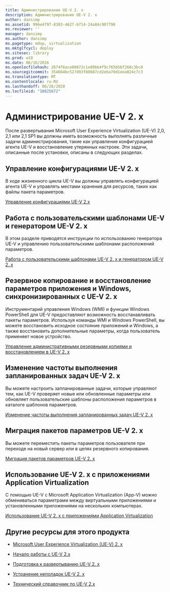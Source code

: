 ```yaml
---
title: Администрирование UE-V 2. x
description: Администрирование UE-V 2. x
author: dansimp
ms.assetid: 996e4797-8383-4627-b714-24a84c907798
ms.reviewer: ''
manager: dansimp
ms.author: dansimp
ms.pagetype: mdop, virtualization
ms.mktglfcycl: deploy
ms.sitesec: library
ms.prod: w10
ms.date: 06/16/2016
ms.openlocfilehash: 2674f6ace80672c1e89bb4f9c765b56f260c3bc0
ms.sourcegitcommit: 354664bc527d93f80687cd2eba70d1eea024c7c3
ms.translationtype: MT
ms.contentlocale: ru-RU
ms.lasthandoff: 06/26/2020
ms.locfileid: "10825672"
---
```

# Администрирование UE-V 2. x


После развертывания Microsoft User Experience Virtualization (UE-V) 2,0, 2,1 или 2,1 SP1 вы должны иметь возможность выполнять различные задачи администрирования, такие как управление конфигурацией агента UE-V и восстановление утерянных настроек. Эти задачи, описанные после установки, описаны в следующих разделах.

## Управление конфигурациями UE-V 2. x


В ходе жизненного цикла UE-V вы должны управлять конфигурацией агента UE-V и управлять местами хранения для ресурсов, таких как файлы пакета параметров.

[Управление конфигурациями UE-V 2.x](manage-configurations-for-ue-v-2x-new-uevv2.md)

## Работа с пользовательскими шаблонами UE-V и генератором UE-V 2. x


В этом разделе приводятся инструкции по использованию генератора UE-V и управлению пользовательскими шаблонами расположений параметров.

[Работа с пользовательскими шаблонами UE-V 2. x и генератором UE-V 2. x](working-with-custom-ue-v-2x-templates-and-the-ue-v-2x-generator-new-uevv2.md)

## Резервное копирование и восстановление параметров приложения и Windows, синхронизированных с UE-V 2. x


Инструментарий управления Windows (WMI) и функции Windows PowerShell для UE-V предоставляют возможность восстанавливать пакеты параметров. Используя команды WMI и Windows PowerShell, вы можете восстановить исходное состояние приложений и Windows, а также восстановить дополнительные параметры, когда пользователь применяет новое устройство.

[Управление административными резервными копиями и восстановлением в UE-V 2. x](manage-administrative-backup-and-restore-in-ue-v-2x-new-topic-for-21.md)

## Изменение частоты выполнения запланированных задач UE-V 2. x


Вы можете настроить запланированные задачи, которые управляют тем, как UE-V проверяет новые или обновленные параметры или обновляет пользовательские шаблоны расположения параметров в каталоге шаблонов параметров.

[Изменение частоты выполнения запланированных задач UE-V 2. x](changing-the-frequency-of-ue-v-2x-scheduled-tasks-both-uevv2.md)

## Миграция пакетов параметров UE-V 2. x


Вы можете переместить пакеты параметров пользователя при переходе на новый сервер или в целях резервного копирования.

[Миграция пакетов параметров UE-V 2. x](migrating-ue-v-2x-settings-packages-both-uevv2.md)

## Использование UE-V 2. x с приложениями Application Virtualization


С помощью UE-V с Microsoft Application Virtualization (App-V) можно обмениваться параметрами между виртуальными приложениями и установленными приложениями на нескольких компьютерах.

[Использование UE-V 2. x с приложениями Application Virtualization](using-ue-v-2x-with-application-virtualization-applications-both-uevv2.md)

## Другие ресурсы для этого продукта


-   [Microsoft User Experience Virtualization (UE-V) 2. x](index.md)

-   [Начало работы с UE-V 2.x](get-started-with-ue-v-2x-new-uevv2.md)

-   [Подготовка к развертыванию UE-V 2. x](prepare-a-ue-v-2x-deployment-new-uevv2.md)

-   [Устранение неполадок UE-V 2. x](troubleshooting-ue-v-2x-both-uevv2.md)

-   [Технический справочник по UE-V 2.x](technical-reference-for-ue-v-2x-both-uevv2.md)






 

 





